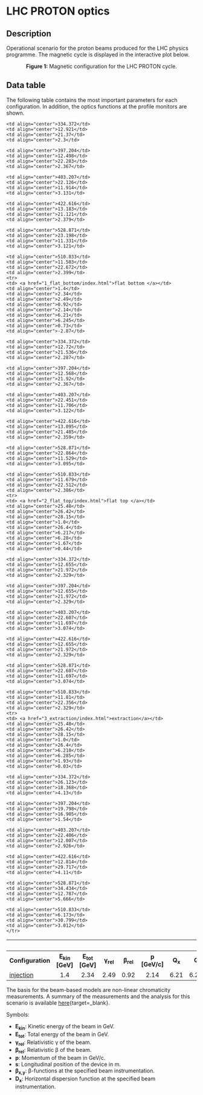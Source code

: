 <h1> LHC PROTON optics</h1>

<h2> Description </h2>

<p> Operational scenario for the proton beams produced for the LHC physics programme. The magnetic cycle is displayed in the interactive plot below.  </p>


<object width="500px" height=330px  data="magnetic_cycle.html"></object> 
<p style="text-align: center;"><b>Figure 1:</b> Magnetic configuration for the LHC PROTON cycle.</p>

<h2> Data table </h2>

The following table contains the most important parameters for each configuration. In addition, the optics functions at the profile monitors are shown.
<p>

<table border="0">
  <tr>
    <th id="CELL1" colspan="10" align=center> </th>
    <th id="CELL2" colspan="4" align = center> <b>PR.BWSH54</b></th>
    <th id="CELL2" colspan="4" align = center> <b>PR.BWSV64</b></th>
    <th id="CELL2" colspan="4" align = center> <b>PR.BWSH65</b></th>
    <th id="CELL2" colspan="4" align = center> <b>PR.BWSH68</b></th>
    <th id="CELL2" colspan="4" align = center> <b>PR.BWSV85</b></th>
    <th id="CELL2" colspan="4" align = center> <b>PR.BGI82</b></th>
    </tr>
  <tr>   
    <th> <b>Configuration</b> </th>
    <th align=center> <b>E<sub>kin</sub> [GeV]</b> </th>
    <th align=center> <b>E<sub>tot</sub> [GeV]</b> </th>
    <th align=center> <b>&gamma;<sub>rel</sub></b> </th>
    <th align=center> <b>&beta;<sub>rel</sub></b> </th>
    <th align=center> <b>p [GeV/c]</b> </th>
    <th align=center> <b>Q<sub>x</sub></b> </th>
    <th align=center> <b>Q<sub>y</sub></b> </th>
    <th align=center> <b>Q&prime;<sub>x</sub></b> </th>
    <th align=center> <b>Q&prime;<sub>y</sub></b> </th>
    <th align=center> <b>s [m]</b> </th>
    <th align=center> <b>&beta;<sub>x</sub> [m]</b> </th>
    <th align=center> <b>&beta;<sub>y</sub> [m]</b> </th>
    <th align=center> <b>D<sub>x</sub> [m]</b> </th>
    <th align=center> <b>s [m]</b> </th>
    <th align=center> <b>&beta;<sub>x</sub> [m]</b> </th>
    <th align=center> <b>&beta;<sub>y</sub> [m]</b> </th>
    <th align=center> <b>D<sub>x</sub> [m]</b> </th>
    <th align=center> <b>s [m]</b> </th>
    <th align=center> <b>&beta;<sub>x</sub> [m]</b> </th>
    <th align=center> <b>&beta;<sub>y</sub> [m]</b> </th>
    <th align=center> <b>D<sub>x</sub> [m]</b> </th>
    <th align=center> <b>s [m]</b> </th>
    <th align=center> <b>&beta;<sub>x</sub> [m]</b> </th>
    <th align=center> <b>&beta;<sub>y</sub> [m]</b> </th>
    <th align=center> <b>D<sub>x</sub> [m]</b> </th>
    <th align=center> <b>s [m]</b> </th>
    <th align=center> <b>&beta;<sub>x</sub> [m]</b> </th>
    <th align=center> <b>&beta;<sub>y</sub> [m]</b> </th>
    <th align=center> <b>D<sub>x</sub> [m]</b> </th>
    <th align=center> <b>s [m]</b> </th>
    <th align=center> <b>&beta;<sub>x</sub> [m]</b> </th>
    <th align=center> <b>&beta;<sub>y</sub> [m]</b> </th>
    <th align=center> <b>D<sub>x</sub> [m]</b> </th>
    </tr>
  <tr>
    <td> <a href="0_injection/index.html">injection</a></td>
    <td align="center">1.4</td>
    <td align="center">2.34</td>
    <td align="center">2.49</td>
    <td align="center">0.92</td>
    <td align="center">2.14</td>
    <td align="center">6.21</td>
    <td align="center">6.248</td>
    <td align="center">0.72</td>
    <td align="center">-2.85</td>
    
    <td align="center">334.372</td>
    <td align="center">12.921</td>
    <td align="center">21.37</td>
    <td align="center">2.3</td>
    
    <td align="center">397.204</td>
    <td align="center">12.498</td>
    <td align="center">22.283</td>
    <td align="center">2.367</td>
    
    <td align="center">403.207</td>
    <td align="center">22.126</td>
    <td align="center">11.914</td>
    <td align="center">3.131</td>
    
    <td align="center">422.616</td>
    <td align="center">13.183</td>
    <td align="center">21.121</td>
    <td align="center">2.379</td>
    
    <td align="center">528.871</td>
    <td align="center">23.198</td>
    <td align="center">11.331</td>
    <td align="center">3.121</td>
    
    <td align="center">510.833</td>
    <td align="center">11.503</td>
    <td align="center">22.672</td>
    <td align="center">2.399</td>
    <tr>
    <td> <a href="1_flat_bottom/index.html">flat bottom </a></td>
    <td align="center">1.4</td>
    <td align="center">2.34</td>
    <td align="center">2.49</td>
    <td align="center">0.92</td>
    <td align="center">2.14</td>
    <td align="center">6.21</td>
    <td align="center">6.245</td>
    <td align="center">0.73</td>
    <td align="center">-2.87</td>
    
    <td align="center">334.372</td>
    <td align="center">12.72</td>
    <td align="center">21.536</td>
    <td align="center">2.287</td>
    
    <td align="center">397.204</td>
    <td align="center">12.568</td>
    <td align="center">21.92</td>
    <td align="center">2.367</td>
    
    <td align="center">403.207</td>
    <td align="center">22.451</td>
    <td align="center">11.706</td>
    <td align="center">3.122</td>
    
    <td align="center">422.616</td>
    <td align="center">13.095</td>
    <td align="center">21.485</td>
    <td align="center">2.359</td>
    
    <td align="center">528.871</td>
    <td align="center">22.864</td>
    <td align="center">11.529</td>
    <td align="center">3.095</td>
    
    <td align="center">510.833</td>
    <td align="center">11.679</td>
    <td align="center">22.512</td>
    <td align="center">2.386</td>
    <tr>
    <td> <a href="2_flat_top/index.html">flat top </a></td>
    <td align="center">25.48</td>
    <td align="center">26.42</td>
    <td align="center">28.15</td>
    <td align="center">1.0</td>
    <td align="center">26.4</td>
    <td align="center">6.217</td>
    <td align="center">6.28</td>
    <td align="center">1.67</td>
    <td align="center">0.44</td>
    
    <td align="center">334.372</td>
    <td align="center">12.655</td>
    <td align="center">21.972</td>
    <td align="center">2.329</td>
    
    <td align="center">397.204</td>
    <td align="center">12.655</td>
    <td align="center">21.972</td>
    <td align="center">2.329</td>
    
    <td align="center">403.207</td>
    <td align="center">22.607</td>
    <td align="center">11.697</td>
    <td align="center">3.074</td>
    
    <td align="center">422.616</td>
    <td align="center">12.655</td>
    <td align="center">21.972</td>
    <td align="center">2.329</td>
    
    <td align="center">528.871</td>
    <td align="center">22.607</td>
    <td align="center">11.697</td>
    <td align="center">3.074</td>
    
    <td align="center">510.833</td>
    <td align="center">11.81</td>
    <td align="center">22.356</td>
    <td align="center">2.329</td>
    <tr>
    <td> <a href="3_extraction/index.html">extraction</a></td>
    <td align="center">25.48</td>
    <td align="center">26.42</td>
    <td align="center">28.15</td>
    <td align="center">1.0</td>
    <td align="center">26.4</td>
    <td align="center">6.218</td>
    <td align="center">6.285</td>
    <td align="center">1.93</td>
    <td align="center">0.03</td>
    
    <td align="center">334.372</td>
    <td align="center">26.123</td>
    <td align="center">18.368</td>
    <td align="center">4.13</td>
    
    <td align="center">397.204</td>
    <td align="center">19.798</td>
    <td align="center">16.905</td>
    <td align="center">1.54</td>
    
    <td align="center">403.207</td>
    <td align="center">22.406</td>
    <td align="center">12.007</td>
    <td align="center">2.926</td>
    
    <td align="center">422.616</td>
    <td align="center">12.814</td>
    <td align="center">29.717</td>
    <td align="center">4.11</td>
    
    <td align="center">528.871</td>
    <td align="center">34.434</td>
    <td align="center">12.787</td>
    <td align="center">5.666</td>
    
    <td align="center">510.833</td>
    <td align="center">6.173</td>
    <td align="center">30.799</td>
    <td align="center">3.012</td>
    </tr>
 
</table>

The basis for the beam-based models are non-linear chromaticity measurements. A summary of the measurements and the analysis for this scenario is available [here](BCMS_chromaticity_measurement.md){target=_blank}.

<p> Symbols:
<ul>
  <li><strong>E<sub>kin</sub></strong>: Kinetic energy of the beam in GeV. </li>
  <li><strong>E<sub>tot</sub></strong>: Total energy of the beam in GeV. </li>
  <li><strong>&gamma;<sub>rel</sub></strong>: Relativistic &gamma; of the beam. </li>
  <li><strong>&beta;<sub>rel</sub></strong>: Relativistic &beta; of the beam. </li>
  <li><strong>p</strong>: Momentum of the beam in GeV/c. </li>
  <li><strong>s</strong>: Longitudinal position of the device in m. </li>
  <li><strong>&beta;<sub>x,y</sub></strong>: &beta;-functions at the specified beam instrumentation. </li>
  <li><strong>D<sub>x</sub></strong>: Horizontal dispersion function at the specified beam instrumentation. </li>
</ul>

</p>